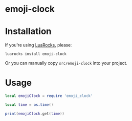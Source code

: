 # emoji-clock

# Installation

If you're using [LuaRocks](https://luarocks.org/), please:
```
luarocks install emoji-clock
```

Or you can manually copy `src/emoji-clock` into your project.

# Usage

```lua
local emojiClock = require 'emoji_clock'

local time = os.time()

print(emojiClock.get(time))
```